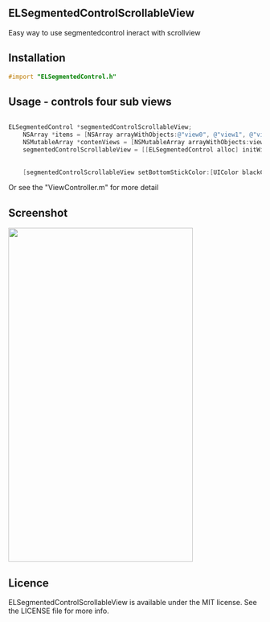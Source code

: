 ## ELSegmentedControlScrollableView
Easy way to use segmentedcontrol ineract with scrollview

## Installation
```Objective-C
#import "ELSegmentedControl.h"
```

## Usage - controls four sub views
```Objective-C

ELSegmentedControl *segmentedControlScrollableView;
    NSArray *items = [NSArray arrayWithObjects:@"view0", @"view1", @"view2", @"view3", nil];
    NSMutableArray *contenViews = [NSMutableArray arrayWithObjects:view0, view1, view2, view3, nil];
    segmentedControlScrollableView = [[ELSegmentedControl alloc] initWithItemsContentViews:items
                                                                        delegateParentView:self.view
                                                                              contentViews:contenViews];
    [segmentedControlScrollableView setBottomStickColor:[UIColor blackColor]];
```

Or see the "ViewController.m" for more detail

## Screenshot
<img src="https://cloud.githubusercontent.com/assets/1875330/11113364/44bef170-8957-11e5-97ef-99c6df6037ef.gif" width="367" height="663" />

## Licence
ELSegmentedControlScrollableView is available under the MIT license. See the LICENSE file for more info.
